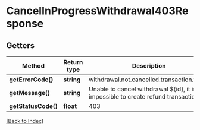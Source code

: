 # CancelInProgressWithdrawal403Response

## Getters

Method | Return type | Description | Notes
------------ | ------------- | ------------- | -------------
**getErrorCode()** | **string** | withdrawal.not.cancelled.transaction.failed |
**getMessage()** | **string** | Unable to cancel withdrawal ${id}, it is impossible to create refund transaction. |
**getStatusCode()** | **float** | 403 |

[[Back to Index]](../index.md)
